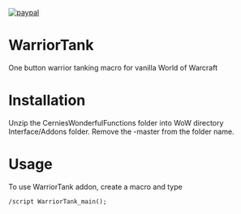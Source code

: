 [![paypal](https://www.paypalobjects.com/en_US/i/btn/btn_donateCC_LG.gif)](https://www.paypal.com/cgi-bin/webscr?cmd=_donations&business=3LLQHP7FGQJWL&currency_code=USD)

# WarriorTank
One button warrior tanking macro for vanilla World of Warcraft

# Installation

Unzip the CerniesWonderfulFunctions folder into WoW directory Interface/Addons folder. Remove the -master from the folder name.

# Usage
To use WarriorTank addon, create a macro and type 

<code>/script WarriorTank_main();</code>
